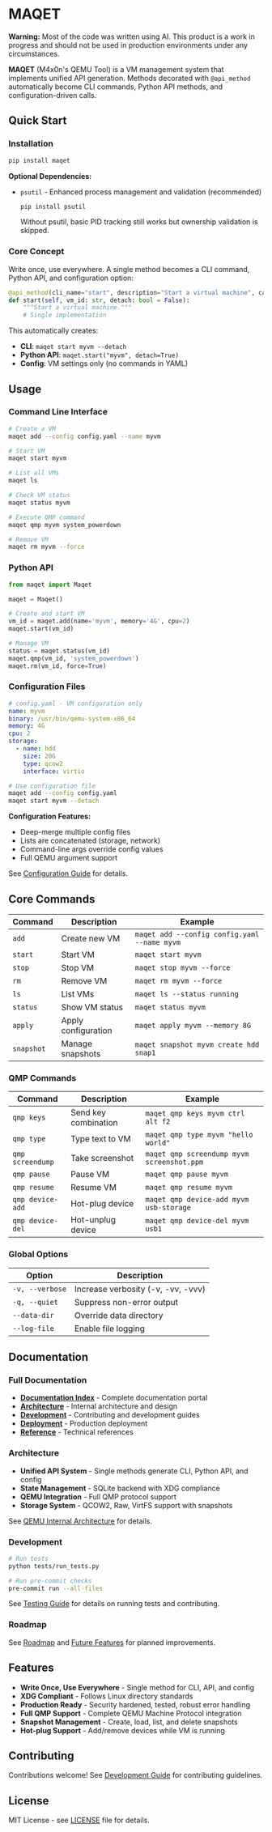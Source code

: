 # MAQET

**Warning:** Most of the code was written using AI. This product is a work in progress and should not be used in production environments under any circumstances.

**MAQET** (M4x0n's QEMU Tool) is a VM management system that implements unified API generation. Methods decorated with `@api_method` automatically become CLI commands, Python API methods, and configuration-driven calls.

## Quick Start

### Installation

```bash
pip install maqet
```

**Optional Dependencies:**

- `psutil` - Enhanced process management and validation (recommended)

  ```bash
  pip install psutil
  ```

  Without psutil, basic PID tracking still works but ownership validation is skipped.

### Core Concept

Write once, use everywhere. A single method becomes a CLI command, Python API, and configuration option:

```python
@api_method(cli_name="start", description="Start a virtual machine", category="vm")
def start(self, vm_id: str, detach: bool = False):
    """Start a virtual machine."""
    # Single implementation
```

This automatically creates:

- **CLI**: `maqet start myvm --detach`
- **Python API**: `maqet.start("myvm", detach=True)`
- **Config**: VM settings only (no commands in YAML)

## Usage

### Command Line Interface

```bash
# Create a VM
maqet add --config config.yaml --name myvm

# Start VM
maqet start myvm

# List all VMs
maqet ls

# Check VM status
maqet status myvm

# Execute QMP command
maqet qmp myvm system_powerdown

# Remove VM
maqet rm myvm --force
```

### Python API

```python
from maqet import Maqet

maqet = Maqet()

# Create and start VM
vm_id = maqet.add(name='myvm', memory='4G', cpu=2)
maqet.start(vm_id)

# Manage VM
status = maqet.status(vm_id)
maqet.qmp(vm_id, 'system_powerdown')
maqet.rm(vm_id, force=True)
```

### Configuration Files

```yaml
# config.yaml - VM configuration only
name: myvm
binary: /usr/bin/qemu-system-x86_64
memory: 4G
cpu: 2
storage:
  - name: hdd
    size: 20G
    type: qcow2
    interface: virtio
```

```bash
# Use configuration file
maqet add --config config.yaml
maqet start myvm --detach
```

**Configuration Features:**

- Deep-merge multiple config files
- Lists are concatenated (storage, network)
- Command-line args override config values
- Full QEMU argument support

See [Configuration Guide](docs/user-guide/configuration.md) for details.

## Core Commands

| Command | Description | Example |
|---------|-------------|---------|
| `add` | Create new VM | `maqet add --config config.yaml --name myvm` |
| `start` | Start VM | `maqet start myvm` |
| `stop` | Stop VM | `maqet stop myvm --force` |
| `rm` | Remove VM | `maqet rm myvm --force` |
| `ls` | List VMs | `maqet ls --status running` |
| `status` | Show VM status | `maqet status myvm` |
| `apply` | Apply configuration | `maqet apply myvm --memory 8G` |
| `snapshot` | Manage snapshots | `maqet snapshot myvm create hdd snap1` |

### QMP Commands

| Command | Description | Example |
|---------|-------------|---------|
| `qmp keys` | Send key combination | `maqet qmp keys myvm ctrl alt f2` |
| `qmp type` | Type text to VM | `maqet qmp type myvm "hello world"` |
| `qmp screendump` | Take screenshot | `maqet qmp screendump myvm screenshot.ppm` |
| `qmp pause` | Pause VM | `maqet qmp pause myvm` |
| `qmp resume` | Resume VM | `maqet qmp resume myvm` |
| `qmp device-add` | Hot-plug device | `maqet qmp device-add myvm usb-storage` |
| `qmp device-del` | Hot-unplug device | `maqet qmp device-del myvm usb1` |

### Global Options

| Option | Description |
|--------|-------------|
| `-v, --verbose` | Increase verbosity (-v, -vv, -vvv) |
| `-q, --quiet` | Suppress non-error output |
| `--data-dir` | Override data directory |
| `--log-file` | Enable file logging |

## Documentation

### Full Documentation

- **[Documentation Index](docs/README.md)** - Complete documentation portal
- **[Architecture](docs/architecture/)** - Internal architecture and design
- **[Development](docs/development/)** - Contributing and development guides
- **[Deployment](docs/deployment/)** - Production deployment
- **[Reference](docs/reference/)** - Technical references

### Architecture

- **Unified API System** - Single methods generate CLI, Python API, and config
- **State Management** - SQLite backend with XDG compliance
- **QEMU Integration** - Full QMP protocol support
- **Storage System** - QCOW2, Raw, VirtFS support with snapshots

See [QEMU Internal Architecture](docs/architecture/QEMU_INTERNAL_ARCHITECTURE.md) for details.

### Development

```bash
# Run tests
python tests/run_tests.py

# Run pre-commit checks
pre-commit run --all-files
```

See [Testing Guide](docs/development/TESTING.md) for details on running tests and contributing.

### Roadmap

See [Roadmap](docs/development/ROADMAP.md) and [Future Features](docs/development/FUTURE_FEATURES.md) for planned improvements.

## Features

- **Write Once, Use Everywhere** - Single method for CLI, API, and config
- **XDG Compliant** - Follows Linux directory standards
- **Production Ready** - Security hardened, tested, robust error handling
- **Full QMP Support** - Complete QEMU Machine Protocol integration
- **Snapshot Management** - Create, load, list, and delete snapshots
- **Hot-plug Support** - Add/remove devices while VM is running

## Contributing

Contributions welcome! See [Development Guide](docs/development/) for contributing guidelines.

## License

MIT License - see [LICENSE](LICENSE) file for details.
